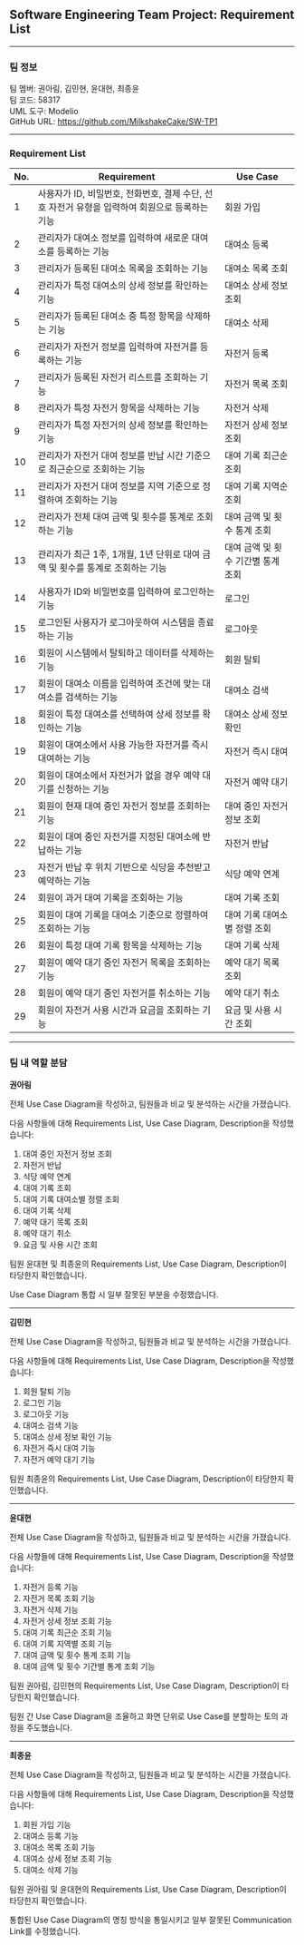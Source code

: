 ## Software Engineering Team Project: Requirement List

---

### **팀 정보**

팀 멤버: 권아림, 김민현, 윤대현, 최종윤  
팀 코드: 58317  
UML 도구: Modelio  
GitHub URL: https://github.com/MilkshakeCake/SW-TP1

---

### Requirement List

| No. | Requirement                                                                                    | Use Case                           |
| --- | ---------------------------------------------------------------------------------------------- | ---------------------------------- |
| 1   | 사용자가 ID, 비밀번호, 전화번호, 결제 수단, 선호 자전거 유형을 입력하여 회원으로 등록하는 기능 | 회원 가입                          |
| 2   | 관리자가 대여소 정보를 입력하여 새로운 대여소를 등록하는 기능                                  | 대여소 등록                        |
| 3   | 관리자가 등록된 대여소 목록을 조회하는 기능                                                    | 대여소 목록 조회                   |
| 4   | 관리자가 특정 대여소의 상세 정보를 확인하는 기능                                               | 대여소 상세 정보 조회              |
| 5   | 관리자가 등록된 대여소 중 특정 항목을 삭제하는 기능                                            | 대여소 삭제                        |
| 6   | 관리자가 자전거 정보를 입력하여 자전거를 등록하는 기능                                         | 자전거 등록                        |
| 7   | 관리자가 등록된 자전거 리스트를 조회하는 기능                                                  | 자전거 목록 조회                   |
| 8   | 관리자가 특정 자전거 항목을 삭제하는 기능                                                      | 자전거 삭제                        |
| 9   | 관리자가 특정 자전거의 상세 정보를 확인하는 기능                                               | 자전거 상세 정보 조회              |
| 10  | 관리자가 자전거 대여 정보를 반납 시간 기준으로 최근순으로 조회하는 기능                        | 대여 기록 최근순 조회              |
| 11  | 관리자가 자전거 대여 정보를 지역 기준으로 정렬하여 조회하는 기능                               | 대여 기록 지역순 조회              |
| 12  | 관리자가 전체 대여 금액 및 횟수를 통계로 조회하는 기능                                         | 대여 금액 및 횟수 통계 조회        |
| 13  | 관리자가 최근 1주, 1개월, 1년 단위로 대여 금액 및 횟수를 통계로 조회하는 기능                  | 대여 금액 및 횟수 기간별 통계 조회 |
| 14  | 사용자가 ID와 비밀번호를 입력하여 로그인하는 기능                                              | 로그인                             |
| 15  | 로그인된 사용자가 로그아웃하여 시스템을 종료하는 기능                                          | 로그아웃                           |
| 16  | 회원이 시스템에서 탈퇴하고 데이터를 삭제하는 기능                                              | 회원 탈퇴                          |
| 17  | 회원이 대여소 이름을 입력하여 조건에 맞는 대여소를 검색하는 기능                               | 대여소 검색                        |
| 18  | 회원이 특정 대여소를 선택하여 상세 정보를 확인하는 기능                                        | 대여소 상세 정보 확인              |
| 19  | 회원이 대여소에서 사용 가능한 자전거를 즉시 대여하는 기능                                      | 자전거 즉시 대여                   |
| 20  | 회원이 대여소에서 자전거가 없을 경우 예약 대기를 신청하는 기능                                 | 자전거 예약 대기                   |
| 21  | 회원이 현재 대여 중인 자전거 정보를 조회하는 기능                                              | 대여 중인 자전거 정보 조회         |
| 22  | 회원이 대여 중인 자전거를 지정된 대여소에 반납하는 기능                                        | 자전거 반납                        |
| 23  | 자전거 반납 후 위치 기반으로 식당을 추천받고 예약하는 기능                                     | 식당 예약 연계                     |
| 24  | 회원이 과거 대여 기록을 조회하는 기능                                                          | 대여 기록 조회                     |
| 25  | 회원이 대여 기록을 대여소 기준으로 정렬하여 조회하는 기능                                      | 대여 기록 대여소별 정렬 조회       |
| 26  | 회원이 특정 대여 기록 항목을 삭제하는 기능                                                     | 대여 기록 삭제                     |
| 27  | 회원이 예약 대기 중인 자전거 목록을 조회하는 기능                                              | 예약 대기 목록 조회                |
| 28  | 회원이 예약 대기 중인 자전거를 취소하는 기능                                                   | 예약 대기 취소                     |
| 29  | 회원이 자전거 사용 시간과 요금을 조회하는 기능                                                 | 요금 및 사용 시간 조회             |

---

### **팀 내 역할 분담**

**권아림**

전체 Use Case Diagram을 작성하고, 팀원들과 비교 및 분석하는 시간을 가졌습니다.

다음 사항들에 대해 Requirements List, Use Case Diagram, Description을 작성했습니다:

1. 대여 중인 자전거 정보 조회
2. 자전거 반납
3. 식당 예약 연계
4. 대여 기록 조회
5. 대여 기록 대여소별 정렬 조회
6. 대여 기록 삭제
7. 예약 대기 목록 조회
8. 예약 대기 취소
9. 요금 및 사용 시간 조회

팀원 윤대현 및 최종윤의 Requirements List, Use Case Diagram, Description이 타당한지 확인했습니다.

Use Case Diagram 통합 시 일부 잘못된 부분을 수정했습니다.

---

**김민현**

전체 Use Case Diagram을 작성하고, 팀원들과 비교 및 분석하는 시간을 가졌습니다.

다음 사항들에 대해 Requirements List, Use Case Diagram, Description을 작성했습니다:

1. 회원 탈퇴 기능
2. 로그인 기능
3. 로그아웃 기능
4. 대여소 검색 기능
5. 대여소 상세 정보 확인 기능
6. 자전거 즉시 대여 기능
7. 자전거 예약 대기 기능

팀원 최종윤의 Requirements List, Use Case Diagram, Description이 타당한지 확인했습니다.

---

**윤대현**

전체 Use Case Diagram을 작성하고, 팀원들과 비교 및 분석하는 시간을 가졌습니다.

다음 사항들에 대해 Requirements List, Use Case Diagram, Description을 작성했습니다:

1. 자전거 등록 기능
2. 자전거 목록 조회 기능
3. 자전거 삭제 기능
4. 자전거 상세 정보 조회 기능
5. 대여 기록 최근순 조회 기능
6. 대여 기록 지역별 조회 기능
7. 대여 금액 및 횟수 통계 조회 기능
8. 대여 금액 및 횟수 기간별 통계 조회 기능

팀원 권아림, 김민현의 Requirements List, Use Case Diagram, Description이 타당한지 확인했습니다.

팀원 간 Use Case Diagram을 조율하고 화면 단위로 Use Case를 분할하는 토의 과정을 주도했습니다.

---

**최종윤**

전체 Use Case Diagram을 작성하고, 팀원들과 비교 및 분석하는 시간을 가졌습니다.

다음 사항들에 대해 Requirements List, Use Case Diagram, Description을 작성했습니다:

1. 회원 가입 기능
2. 대여소 등록 기능
3. 대여소 목록 조회 기능
4. 대여소 상세 정보 조회 기능
5. 대여소 삭제 기능

팀원 권아림 및 윤대현의 Requirements List, Use Case Diagram, Description이 타당한지 확인했습니다.

통합된 Use Case Diagram의 명칭 방식을 통일시키고 일부 잘못된 Communication Link를 수정했습니다.
